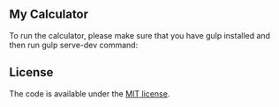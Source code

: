 
## My Calculator

To run the calculator, please make sure that you have gulp installed and then run gulp serve-dev command:

## License

The code is available under the [MIT license](LICENSE.txt).
